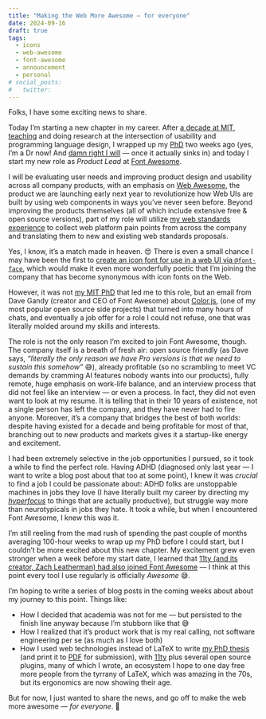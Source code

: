 ```yaml
---
title: "Making the Web More Awesome — for everyone"
date: 2024-09-16
draft: true
tags:
  - icons
  - web-awesome
  - font-awesome
  - announcement
  - personal
# social_posts:
#   twitter:
---
```


Folks, I have some exciting news to share.

Today I’m starting a new chapter in my career.
After [a decade at MIT](../../2014/02/im-going-to-mit/), [teaching](https://designftw.mit.edu) and doing research at the intersection of usability and programming language design,
I wrapped up my [PhD](https://phd.verou.me) two weeks ago
(yes, I’m a Dr now! And [damn right I will](https://www.nytimes.com/2018/06/28/opinion/women-dont-back-down-online.html) — once it actually sinks in)
and today I start my new role as _Product Lead_ at [Font Awesome](https://fontawesome.com).

I will be evaluating user needs and improving product design and usability across all company products,
with an emphasis on [Web Awesome](https://www.kickstarter.com/projects/fontawesome/web-awesome),
the product we are launching early next year to revolutionize how Web UIs are built by using web components in ways you’ve never seen before.
Beyond improving the products themselves (all of which include extensive free & open source versions),
part of my role will utilize [my web standards experience](/specs) to collect web platform pain points from across the company and translating them to new and existing web standards proposals.

Yes, I know, it’s a match made in heaven. 😍
There is even a small chance I may have been the first to [create an icon font for use in a web UI via `@font-face`](../../2010/02/iphone-keyboard-with-css3-no-images/),
which would make it even more wonderfully poetic that I’m joining the company that has become synonymous with icon fonts on the Web.

However, it was not [my MIT PhD](https://phd.verou.me) that led me to this role,
but an email from Dave Gandy (creator and CEO of Font Awesome) about [Color.js](https://colorjs.io),
(one of my most popular open source side projects)
that turned into many hours of chats,
and eventually a job offer for a role I could not refuse, one that was literally molded around my skills and interests.

The role is not the only reason I’m excited to join Font Awesome, though.
The company itself is a breath of fresh air:
open source friendly (as Dave says, _“literally the only reason we have Pro versions is that we need to sustain this somehow”_ 😅),
already profitable (so no scrambling to meet VC demands by cramming AI features nobody wants into our products),
fully remote, huge emphasis on work-life balance,
and an interview process that did not feel like an interview — or even a process.
In fact, they did not even want to look at my resume.
It is telling that in their 10 years of existence, not a single person has left the company, and they have never had to fire anyone.
Moreover, it’s a company that bridges the best of both worlds: despite having existed for a decade and being profitable for most of that,
branching out to new products and markets gives it a startup-like energy and excitement.

I had been extremely selective in the job opportunities I pursued, so it took a while to find the perfect role.
Having ADHD (diagnosed only last year — I want to write a blog post about that too at some point),
I knew it was _crucial_ to find a job I could be passionate about:
ADHD folks are unstoppable machines in jobs they love (I have literally built my career by directing my [_hyperfocus_](https://en.wikipedia.org/wiki/Hyperfocus) to things that are actually productive),
but struggle way more than neurotypicals in jobs they hate.
It took a while, but when I encountered Font Awesome, I knew this was it.

I’m still reeling from the mad rush of spending the past couple of months averaging 100-hour weeks to wrap up my PhD before I could start,
but I couldn’t be more excited about this new chapter.
My excitement grew even stronger when a week before my start date, I learned that [11ty (and its creator, Zach Leatherman) had also joined Font Awesome](https://www.11ty.dev/blog/eleventy-font-awesome/)
— I think at this point every tool I use regularly is officially _Awesome_ 😅.

I’m hoping to write a series of blog posts in the coming weeks about about my journey to this point.
Things like:
- How I decided that academia was not for me — but persisted to the finish line anyway because I’m stubborn like that 😅
- How I realized that it’s product work that is my real calling, not software engineering per se (as much as I love both)
- How I used web technologies instead of LaTeX to write [my PhD thesis](https://phd.verou.me) (and print it to [PDF](https://phd.verou.me/thesis.pdf) for submission), with [11ty](https://11ty.dev) plus several open source plugins, many of which I wrote, an ecosystem I hope to one day free more people from the tyrrany of LaTeX, which was amazing in the 70s, but its ergonomics are now showing their age.

But for now, I just wanted to share the news, and go off to make the web more awesome — _for everyone_. 🚀


